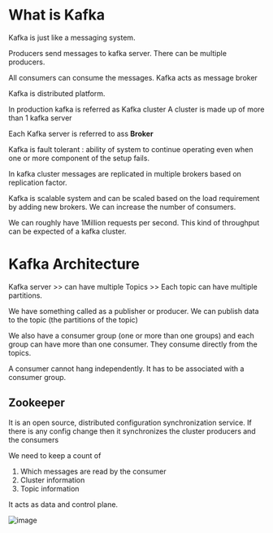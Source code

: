 # What is Kafka

Kafka is just like a messaging system.

Producers send messages to kafka server. There can be multiple producers.

All consumers can consume the messages. Kafka acts as message broker


Kafka is distributed platform.

In production kafka is referred as Kafka cluster
A cluster is made up of more than 1 kafka server

Each Kafka server is referred to ass **Broker**

Kafka is fault tolerant : ability of system to continue operating even when one or more component of the setup fails.

In kafka cluster messages are replicated in multiple brokers based on replication factor.


Kafka is scalable system and can be scaled based on the load requirement by adding new brokers. We can increase the number of consumers.

We can roughly have 1Million requests per second. This kind of throughput can be expected of a kafka cluster.


# Kafka Architecture

Kafka server >> can have multiple Topics >> Each topic can have multiple partitions.

We have something called as a publisher or producer. We can publish data to the topic (the partitions of the topic)

We also have a consumer group (one or more than one groups) and each group can have more than one consumer. They consume directly from the topics.

A consumer cannot hang independently. It has to be associated with a consumer group.

## Zookeeper

It is an open source, distributed configuration synchronization service. If there is any config change then it synchronizes the cluster producers and the consumers

We need to keep a count of

1. Which messages are read by the consumer
2. Cluster information
3. Topic information

It acts as data and control plane.

![image](https://user-images.githubusercontent.com/43847978/183649558-e8c8b305-ded9-494c-a214-0ba0160d4bf9.png)


